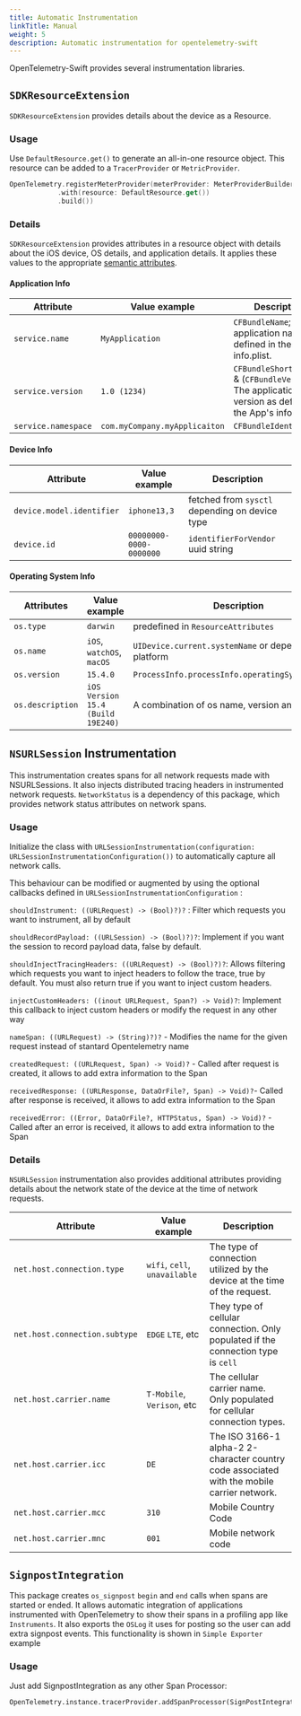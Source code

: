 ```yaml
---
title: Automatic Instrumentation
linkTitle: Manual
weight: 5
description: Automatic instrumentation for opentelemetry-swift
---
```



OpenTelemetry-Swift provides several instrumentation libraries.


## `SDKResourceExtension`
`SDKResourceExtension` provides details about the device as a Resource. 

### Usage
Use `DefaultResource.get()` to generate an all-in-one resource object.
This resource can be added to a `TracerProvider` or `MetricProvider`.

```swift
OpenTelemetry.registerMeterProvider(meterProvider: MeterProviderBuilder()
            .with(resource: DefaultResource.get())
            .build())
```

### Details

`SDKResourceExtension` provides attributes in a resource object with details about the iOS device, OS details, and application details. It applies these values to the appropriate [semantic attributes](/docs/reference/specification/resource/semantic_conventions/#semantic-attributes-with-sdk-provided-default-value).

#### Application Info
| Attribute           | Value example                 | Description                                                                                              |
|---------------------|-------------------------------|----------------------------------------------------------------------------------------------------------|
| `service.name`      | `MyApplication`               | `CFBundleName`; The application name defined in the App's info.plist.                                    | 
| `service.version`   | `1.0 (1234)`                  | `CFBundleShortVersion` & (`CFBundleVersion`); The application version as defined in the App's info.plist | 
| `service.namespace` | `com.myCompany.myApplicaiton` | `CFBundleIdentifier`                                                                                     | 

#### Device Info
| Attribute                 | Value example           | Description                                    |
|---------------------------|-------------------------|------------------------------------------------|
| `device.model.identifier` | `iphone13,3`            | fetched from `sysctl` depending on device type |
| `device.id`               | `00000000-0000-0000000` | `identifierForVendor` uuid string              |

#### Operating System Info
| Attributes       | Value example                      | Description                                            | 
|------------------|------------------------------------|--------------------------------------------------------|
| `os.type`        | `darwin`                           | predefined in `ResourceAttributes`                     |
| `os.name`        | `iOS`, `watchOS`, `macOS`          | `UIDevice.current.systemName` or dependent on platform |
| `os.version`     | `15.4.0`                           | `ProcessInfo.processInfo.operatingSystemVersion`       |
| `os.description` | `iOS Version 15.4 (Build 19E240)`  | A combination of os name, version and build.           |

## `NSURLSession` Instrumentation
This instrumentation creates spans for all network requests made with NSURLSessions. It also injects distributed tracing headers in instrumented network requests. `NetworkStatus` is a dependency of this package, which provides network status attributes on network spans.
### Usage

Initialize the class with  `URLSessionInstrumentation(configuration: URLSessionInstrumentationConfiguration())` to automatically capture all network calls.

This behaviour can be modified or augmented by using the optional callbacks defined in `URLSessionInstrumentationConfiguration` :

`shouldInstrument: ((URLRequest) -> (Bool)?)?` :  Filter which requests you want to instrument, all by default

`shouldRecordPayload: ((URLSession) -> (Bool)?)?`: Implement if you want the session to record payload data, false by default.

`shouldInjectTracingHeaders: ((URLRequest) -> (Bool)?)?`: Allows filtering which requests you want to inject headers to follow the trace, true by default. You must also return true if you want to inject custom headers.

`injectCustomHeaders: ((inout URLRequest, Span?) -> Void)?`: Implement this callback to inject custom headers or modify the request in any other way

`nameSpan: ((URLRequest) -> (String)?)?` - Modifies the name for the given request instead of stantard Opentelemetry name

`createdRequest: ((URLRequest, Span) -> Void)?` - Called after request is created,  it allows to add extra information to the Span

`receivedResponse: ((URLResponse, DataOrFile?, Span) -> Void)?`- Called after response is received,  it allows to add extra information to the Span

`receivedError: ((Error, DataOrFile?, HTTPStatus, Span) -> Void)?` -  Called after an error is received,  it allows to add extra information to the Span

### Details
`NSURLSession` instrumentation also provides additional attributes providing details about the network state of the device at the time of network requests.

| Attribute                     | Value example                 | Description                                                                                 | 
|-------------------------------|-------------------------------|---------------------------------------------------------------------------------------------|
| `net.host.connection.type`    | `wifi`, `cell`, `unavailable` | The type of connection utilized by the device at the time of the request.                   |
| `net.host.connection.subtype` | `EDGE` `LTE`, etc             | They type of cellular connection. Only populated if the connection type is `cell`           |
| `net.host.carrier.name`       | `T-Mobile`, `Verison`, etc    | The cellular carrier name. Only populated for cellular connection types.                    |
| `net.host.carrier.icc`        | `DE`                          | The ISO 3166-1 alpha-2 2-character country code associated with the mobile carrier network. |
| `net.host.carrier.mcc`        | `310`                         | Mobile Country Code                                                                         |
| `net.host.carrier.mnc`        | `001`                         | Mobile network code                                                                         |

## `SignpostIntegration`
This package creates `os_signpost` `begin` and `end` calls when spans are started or ended. It allows automatic integration of applications
instrumented with OpenTelemetry to show their spans in a profiling app like `Instruments`. It also exports the `OSLog` it uses for posting so the user can add extra signpost events. This functionality is shown in `Simple Exporter` example

### Usage

Just add SignpostIntegration as any other Span Processor:

```
OpenTelemetry.instance.tracerProvider.addSpanProcessor(SignPostIntegration())`
```
